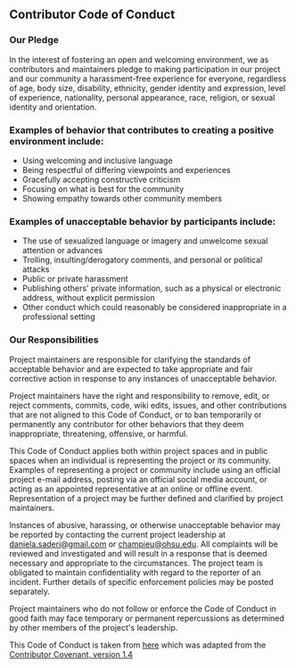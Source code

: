 ## Contributor Code of Conduct
### Our Pledge

In the interest of fostering an open and welcoming environment, 
we as contributors and maintainers pledge to making participation 
in our project and our community a harassment-free experience for everyone, 
regardless of age, body size, disability, ethnicity, gender identity and expression, 
level of experience, nationality, personal appearance, race, religion, or sexual identity and orientation.


### Examples of behavior that contributes to creating a positive environment include:

   * Using welcoming and inclusive language
   * Being respectful of differing viewpoints and experiences
   * Gracefully accepting constructive criticism
   * Focusing on what is best for the community
   * Showing empathy towards other community members

### Examples of unacceptable behavior by participants include:

   * The use of sexualized language or imagery and unwelcome sexual attention or advances
   * Trolling, insulting/derogatory comments, and personal or political attacks
   * Public or private harassment
   * Publishing others' private information, such as a physical or electronic address, without explicit permission
   * Other conduct which could reasonably be considered inappropriate in a professional setting

### Our Responsibilities

Project maintainers are responsible for clarifying the standards of acceptable behavior 
and are expected to take appropriate and fair corrective action in response to any 
instances of unacceptable behavior.

Project maintainers have the right and responsibility to remove, edit, or reject comments, 
commits, code, wiki edits, issues, and other contributions that are not aligned to this Code of Conduct, 
or to ban temporarily or permanently any contributor for other behaviors that they deem inappropriate, 
threatening, offensive, or harmful.

This Code of Conduct applies both within project spaces and in public spaces when an individual 
is representing the project or its community. Examples of representing a project or community include 
using an official project e-mail address, posting via an official social media account, or acting as an 
appointed representative at an online or offline event. Representation of a project may be further 
defined and clarified by project maintainers.

Instances of abusive, harassing, or otherwise unacceptable behavior may be reported by contacting the 
current project leadership at daniela.saderi@gmail.com or champieu@ohsu.edu. 
All complaints will be reviewed and investigated and will 
result in a response that is deemed necessary and appropriate to the circumstances. The project team is 
obligated to maintain confidentiality with regard to the reporter of an incident. Further details of 
specific enforcement policies may be posted separately.

Project maintainers who do not follow or enforce the Code of Conduct in good faith may face temporary 
or permanent repercussions as determined by other members of the project's leadership.


This Code of Conduct is taken from [here](https://github.com/atom/atom/blob/master/CODE_OF_CONDUCT.md) 
which was adapted from the [Contributor Covenant, version 1.4](http://contributor-covenant.org/version/1/4)
